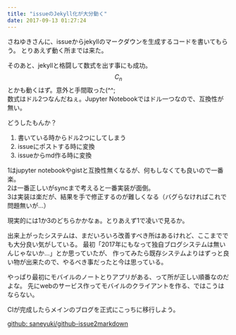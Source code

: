 ```yaml
---
title: "issueのJekyll化が大分動く"
date: 2017-09-13 01:27:24
---
```


さねゆきさんに、issueからjekyllのマークダウンを生成するコードを書いてもらう。
とりあえず動く所までは来た。

そのあと、jekyllと格闘して数式を出す事にも成功。$$ C_n $$とかも動くはず。意外と手間取った(^^;  
数式はドル2つなんだねぇ。Jupyter Notebookではドル一つなので、互換性が無い。

どうしたもんか？

1. 書いている時からドル2つにしてしまう
2. issueにポストする時に変換
3. issueからmd作る時に変換

1はjupyter notebookやgistと互換性無くなるが、何もしなくても良いので一番楽。  
2は一番正しいがsyncまで考えると一番実装が面倒。  
3は実装は楽だが、結果を手で修正するのが難しくなる（バグらなければこれで問題無いが…）  

現実的には1か3のどちらかかなぁ。とりあえず1で凌いで見るか。

出来上がったシステムは、まだいろいろ改善すべき所はあるけれど、ここまででも大分良い気がしている。
最初「2017年にもなって独自ブログシステムは無いんじゃないか…」とか思っていたが、
作ってみたら既存システムよりはずっと良い物が出来たので、やるべき事だったと今は思っている。

やっぱり最初にモバイルのノートとりアプリがある、って所が正しい順番なのだよな。
先にwebのサービス作ってモバイルのクライアントを作る、ではこうはならない。

CIが完成したらメインのブログを正式にこっちに移行しよう。

[github: saneyuki/github-issue2markdown](https://github.com/saneyuki/github-issue2markdown)
